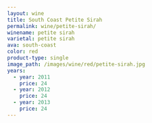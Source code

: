 ```yaml
---
layout: wine
title: South Coast Petite Sirah
permalink: wine/petite-sirah/
winename: petite sirah
varietal: petite sirah
ava: south-coast
color: red
product-type: single
image_path: /images/wine/red/petite-sirah.jpg
years:
  - year: 2011
    price: 24
  - year: 2012
    price: 24
  - year: 2013
    price: 24
---
```




